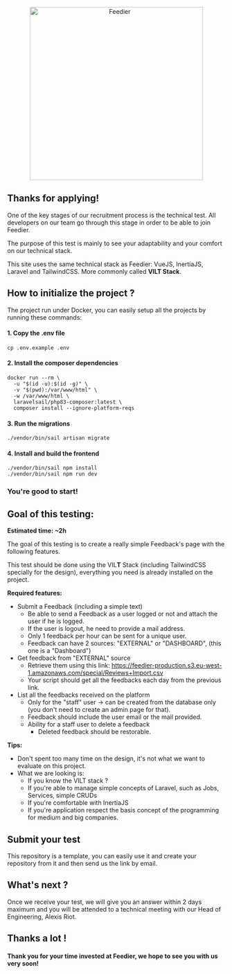 <p align="center"><a href="https://feedier.com" target="_blank"><img src="https://dashboard.feedier.com/images/global/logo.svg" width="400" alt="Feedier"></a></p>


## Thanks for applying!
One of the key stages of our recruitment process is the technical test. All developers on our team go through this stage in order to be able to join Feedier.

The purpose of this test is mainly to see your adaptability and your comfort on our technical stack.

This site uses the same technical stack as Feedier: VueJS, InertiaJS, Laravel and TailwindCSS. More commonly called **VILT Stack**.

## How to initialize the project ?
The project run under Docker, you can easily setup all the projects by running these commands:

#### 1. Copy the .env file
```shell
cp .env.example .env
```

#### 2. Install the composer dependencies
```shell
docker run --rm \
  -u "$(id -u):$(id -g)" \
  -v "$(pwd):/var/www/html" \
  -w /var/www/html \
  laravelsail/php83-composer:latest \
  composer install --ignore-platform-reqs
```

#### 3. Run the migrations
```shell
./vendor/bin/sail artisan migrate
```

#### 4. Install and build the frontend
```shell
./vendor/bin/sail npm install
./vendor/bin/sail npm run dev
```

### You're good to start!


## Goal of this testing:
**Estimated time: ~2h**

The goal of this testing is to create a really simple Feedback's page with the following features.

This test should be done using the VIL**T** Stack (including TailwindCSS specially for the design), everything you need is already installed on the project.

**Required features:**
- Submit a Feedback (including a simple text)
  - Be able to send a Feedback as a user logged or not and attach the user if he is logged.
  - If the user is logout, he need to provide a mail address.
  - Only 1 feedback per hour can be sent for a unique user.
  - Feedback can have 2 sources: "EXTERNAL" or "DASHBOARD", (this one is a "Dashboard")
- Get feedback from "EXTERNAL" source
  - Retrieve them using this link: https://feedier-production.s3.eu-west-1.amazonaws.com/special/Reviews+Import.csv
  - Your script should get all the feedbacks each day from the previous link.
- List all the feedbacks received on the platform
  - Only for the "staff" user -> can be created from the database only (you don't need to create an admin page for that).
  - Feedback should include the user email or the mail provided.
  - Ability for a staff user to delete a feedback
    - Deleted feedback should be restorable.

**Tips:**
- Don't spent too many time on the design, it's not what we want to evaluate on this project.
- What we are looking is: 
  - If you know the VILT stack ?
  - If you're able to manage simple concepts of Laravel, such as Jobs, Services, simple CRUDs
  - If you're comfortable with InertiaJS
  - If you're application respect the basis concept of the programming for medium and big companies.


## Submit your test
This repository is a template, you can easily use it and create your repository from it and then send us the link by email.

## What's next ?
Once we receive your test, we will give you an answer within 2 days maximum and you will be attended to a technical meeting with our Head of Engineering, Alexis Riot.

## Thanks a lot !
#### Thank you for your time invested at Feedier, we hope to see you with us very soon!

